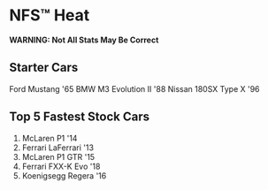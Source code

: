 # NFS™ Heat
**WARNING: Not All Stats May Be Correct**
## Starter Cars
Ford Mustang '65
BMW M3 Evolution II '88
Nissan 180SX Type X '96
## Top 5 Fastest Stock Cars
1. McLaren P1 '14
2. Ferrari LaFerrari '13
3. McLaren P1 GTR '15
4. Ferrari FXX-K Evo '18
5. Koenigsegg Regera '16
